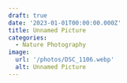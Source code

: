 ```yaml
---
draft: true
date: '2023-01-01T00:00:00.000Z'
title: Unnamed Picture
categories:
  - Nature Photography
image:
  url: '/photos/DSC_1106.webp'
  alt: Unnamed Picture
---
```


